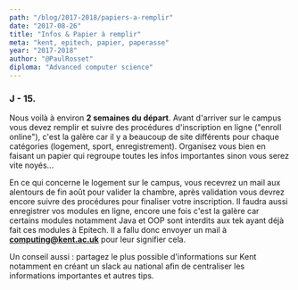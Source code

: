 ```yaml
---
path: "/blog/2017-2018/papiers-a-remplir"
date: "2017-08-26"
title: "Infos & Papier à remplir"
meta: "kent, epitech, papier, paperasse"
year: "2017-2018"
author: "@PaulRosset"
diploma: "Advanced computer science"
---
```


### J - 15.

Nous voilà à environ **2 semaines du départ**. Avant d'arriver sur le campus vous devez remplir et suivre des procédures d'inscription en ligne ("enroll online"), c'est la galère car il y a beaucoup de site différents pour chaque catégories (logement, sport, enregistrement). Organisez vous bien en faisant un papier qui regroupe toutes les infos importantes sinon vous serez vite noyés...

En ce qui concerne le logement sur le campus, vous recevrez un mail aux alentours de fin août pour valider la chambre, après validation vous devrez encore suivre des procédures pour finaliser votre inscription. Il faudra aussi enregistrer vos modules en ligne, encore une fois c'est la galère car certains modules notamment Java et OOP sont interdits aux tek ayant déjà fait ces modules à Epitech. Il a fallu donc envoyer un mail à **computing@kent.ac.uk** pour leur signifier cela.

Un conseil aussi : partagez le plus possible d'informations sur Kent notamment en créant un slack au national afin de centraliser les informations importantes et autres tips.
